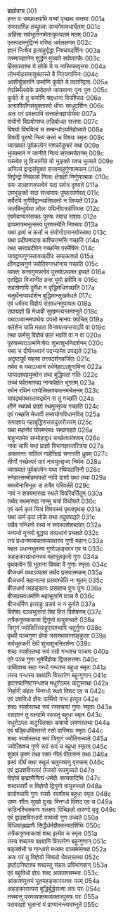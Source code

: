 ब्रह्मोवाच	001  
हन्त वः सम्प्रवक्ष्यामि यन्मां पृच्छथ सत्तमाः	001a  
समस्तमिह तच्छ्रुत्वा सम्यगेवावधार्यताम्	001c  
अहिंसा सर्वभूतानामेतत्कृत्यतमं मतम्	002a  
एतत्पदमनुद्विग्नं वरिष्ठं धर्मलक्षणम्	002c  
ज्ञानं निःश्रेय इत्याहुर्वृद्धा निश्चयदर्शिनः	003a  
तस्माज्ज्ञानेन शुद्धेन मुच्यते सर्वपातकैः	003c  
हिंसापराश्च ये लोके ये च नास्तिकवृत्तयः	004a  
लोभमोहसमायुक्तास्ते वै निरयगामिनः	004c  
आशीर्युक्तानि कर्माणि कुर्वते ये त्वतन्द्रिताः	005a  
तेऽस्मिँल्लोके प्रमोदन्ते जायमानाः पुनः पुनः	005c  
कुर्वते ये तु कर्माणि श्रद्दधाना विपश्चितः	006a  
अनाशीर्योगसंयुक्तास्ते धीराः साधुदर्शिनः	006c  
अतः परं प्रवक्ष्यामि सत्त्वक्षेत्रज्ञयोर्यथा	007a  
संयोगो विप्रयोगश्च तन्निबोधत सत्तमाः	007c  
विषयो विषयित्वं च सम्बन्धोऽयमिहोच्यते	008a  
विषयी पुरुषो नित्यं सत्त्वं च विषयः स्मृतः	008c  
व्याख्यातं पूर्वकल्पेन मशकोदुम्बरं यथा	009a  
भुज्यमानं न जानीते नित्यं सत्त्वमचेतनम्	009c  
यस्त्वेव तु विजानीते यो भुङ्क्ते यश्च भुज्यते	009e  
अनित्यं द्वन्द्वसंयुक्तं सत्त्वमाहुर्गुणात्मकम्	010a  
निर्द्वन्द्वो निष्कलो नित्यः क्षेत्रज्ञो निर्गुणात्मकः	010c  
समः सञ्ज्ञागतस्त्वेवं यदा सर्वत्र दृश्यते	011a  
उपभुङ्क्ते सदा सत्त्वमापः पुष्करपर्णवत्	011c  
सर्वैरपि गुणैर्विद्वान्व्यतिषक्तो न लिप्यते	012a  
जलबिन्दुर्यथा लोलः पद्मिनीपत्रसंस्थितः	012c  
एवमेवाप्यसंसक्तः पुरुषः स्यान्न संशयः	012e  
द्रव्यमात्रमभूत्सत्त्वं पुरुषस्येति निश्चयः	013a  
यथा द्रव्यं च कर्ता च संयोगोऽप्यनयोस्तथा	013c  
यथा प्रदीपमादाय कश्चित्तमसि गच्छति	014a  
तथा सत्त्वप्रदीपेन गच्छन्ति परमैषिणः	014c  
यावद्द्रव्यगुणस्तावत्प्रदीपः सम्प्रकाशते	015a  
क्षीणद्रव्यगुणं ज्योतिरन्तर्धानाय गच्छति	015c  
व्यक्तः सत्त्वगुणस्त्वेवं पुरुषोऽव्यक्त इष्यते	016a  
एतद्विप्रा विजानीत हन्त भूयो ब्रवीमि वः	016c  
सहस्रेणापि दुर्मेधा न वृद्धिमधिगच्छति	017a  
चतुर्थेनाप्यथांशेन बुद्धिमान्सुखमेधते	017c  
एवं धर्मस्य विज्ञेयं संसाधनमुपायतः	018a  
उपायज्ञो हि मेधावी सुखमत्यन्तमश्नुते	018c  
यथाऽध्वानमपाथेयः प्रपन्नो मानवः क्वचित्	019a  
क्लेशेन याति महता विनश्यत्यन्तराऽपि वा	019c  
तथा कर्मसु विज्ञेयं फलं भवति वा न वा	020a  
पुरुषस्याऽऽत्मनिःश्रेयः शुभाशुभनिदर्शनम्	020c  
यथा च दीर्घमध्वानं पद्भ्यामेव प्रपद्यते	021a  
अदृष्टपूर्वं सहसा तत्त्वदर्शनवर्जितः	021c  
तमेव च यथाऽध्वानं रथेनेहाऽऽशुगामिना	022a  
यायादश्वप्रयुक्तेन तथा बुद्धिमतां गतिः	022c  
उच्चं पर्वतमारुह्य नान्ववेक्षेत भूगतम्	023a  
रथेन रथिनं पश्येत्क्लिश्यमानमचेतनम्	023c  
यावद्रथपथस्तावद्रथेन स तु गच्छति	024a  
क्षीणे रथपथे प्राज्ञो रथमुत्सृज्य गच्छति	024c  
एवं गच्छति मेधावी तत्त्वयोगविधानवित्	025a  
समाज्ञाय महाबुद्धिरुत्तरादुत्तरोत्तरम्	025c  
यथा महार्णवं घोरमप्लवः सम्प्रगाहते	026a  
बाहुभ्यामेव सम्मोहाद्वधं चर्च्छत्यसंशयम्	026c  
नावा चापि यथा प्राज्ञो विभागज्ञस्तरित्रया	027a  
अक्लान्तः सलिलं गाहेत्क्षिप्रं सन्तरति ध्रुवम्	027c  
तीर्णो गच्छेत्परं पारं नावमुत्सृज्य निर्ममः	028a  
व्याख्यातं पूर्वकल्पेन यथा रथिपदातिनौ	028c  
स्नेहात्सम्मोहमापन्नो नावि दाशो यथा तथा	029a  
ममत्वेनाभिभूतः स तत्रैव परिवर्तते	029c  
नावं न शक्यमारुह्य स्थले विपरिवर्तितुम्	030a  
तथैव रथमारुह्य नाप्सु चर्या विधीयते	030c  
एवं कर्म कृतं चित्रं विषयस्थं पृथक्पृथक्	031a  
यथा कर्म कृतं लोके तथा तदुपपद्यते	031c  
यन्नैव गन्धिनो रस्यं न रूपस्पर्शशब्दवत्	032a  
मन्यन्ते मुनयो बुद्ध्या तत्प्रधानं प्रचक्षते	032c  
तत्र प्रधानमव्यक्तमव्यक्तस्य गुणो महान्	033a  
महतः प्रधानभूतस्य गुणोऽहङ्कार एव च	033c  
अहङ्कारप्रधानस्य महाभूतकृतो गुणः	034a  
पृथक्त्वेन हि भूतानां विषया वै गुणाः स्मृताः	034c  
बीजधर्मं यथाऽव्यक्तं तथैव प्रसवात्मकम्	035a  
बीजधर्मा महानात्मा प्रसवश्चेति नः श्रुतम्	035c  
बीजधर्मा त्वहङ्कारः प्रसवश्च पुनः पुनः	036a  
बीजप्रसवधर्माणि महाभूतानि पञ्च वै	036c  
बीजधर्मिण इत्याहुः प्रसवं च न कुर्वते	037a  
विशेषाः पञ्चभूतानां तेषां वित्तं विशेषणम्	037c  
तत्रैकगुणमाकाशं द्विगुणो वायुरुच्यते	038a  
त्रिगुणं ज्योतिरित्याहुरापश्चापि चतुर्गुणाः	038c  
पृथ्वी पञ्चगुणा ज्ञेया त्रसस्थावरसङ्कुला	039a  
सर्वभूतकरी देवी शुभाशुभनिदर्शना	039c  
शब्दः स्पर्शस्तथा रूपं रसो गन्धश्च पञ्चमः	040a  
एते पञ्च गुणा भूमेर्विज्ञेया द्विजसत्तमाः	040c  
पार्थिवश्च सदा गन्धो गन्धश्च बहुधा स्मृतः	041a  
तस्य गन्धस्य वक्ष्यामि विस्तरेण बहून्गुणान्	041c  
इष्टश्चानिष्टगन्धश्च मधुरोऽम्लः कटुस्तथा	042a  
निर्हारी संहतः स्निग्धो रूक्षो विशद एव च	042c  
एवं दशविधो ज्ञेयः पार्थिवो गन्ध इत्युत	042e  
शब्दः स्पर्शस्तथा रूपं रसश्चापां गुणाः स्मृताः	043a  
रसज्ञानं तु वक्ष्यामि रसस्तु बहुधा स्मृतः	043c  
मधुरोऽम्लः कटुस्तिक्तः कषायो लवणस्तथा	044a  
एवं षड्विधविस्तारो रसो वारिमयः स्मृतः	044c  
शब्दः स्पर्शस्तथा रूपं त्रिगुणं ज्योतिरुच्यते	045a  
ज्योतिषश्च गुणो रूपं रूपं च बहुधा स्मृतम्	045c  
शुक्लं कृष्णं तथा रक्तं नीलं पीतारुणं तथा	046a  
ह्रस्वं दीर्घं तथा स्थूलं चतुरस्राणु वृत्तकम्	046c  
एवं द्वादशविस्तारं तेजसो रूपमुच्यते	047a  
विज्ञेयं ब्राह्मणैर्नित्यं धर्मज्ञैः सत्यवादिभिः	047c  
शब्दस्पर्शौ च विज्ञेयौ द्विगुणो वायुरुच्यते	048a  
वायोश्चापि गुणः स्पर्शः स्पर्शश्च बहुधा स्मृतः	048c  
उष्णः शीतः सुखो दुःखः स्निग्धो विशद एव च	049a  
कठिनश्चिक्कणः श्लक्ष्णः पिच्छिलो दारुणो मृदुः	049c  
एवं द्वादशविस्तारो वायव्यो गुण उच्यते	050a  
विधिवद्ब्रह्मणैः सिद्धैर्धर्मज्ञैस्तत्त्वदर्शिभिः	050c  
तत्रैकगुणमाकाशं शब्द इत्येव च स्मृतः	051a  
तस्य शब्दस्य वक्ष्यामि विस्तरेण बहून्गुणान्	051c  
षड्जर्षभौ च गान्धारो मध्यमः पञ्चमस्तथा	052a  
अतः परं तु विज्ञेयो निषादो धैवतस्तथा	052c  
इष्टोऽनिष्टश्च शब्दस्तु संहतः प्रविभागवान्	053a  
एवं बहुविधो ज्ञेयः शब्द आकाशसम्भवः	053c  
आकाशमुत्तमं भूतमहङ्कारस्ततः परम्	054a  
अहङ्कारात्परा बुद्धिर्बुद्धेरात्मा ततः परः	054c  
तस्मात्तु परमव्यक्तमव्यक्तात्पुरुषः परः	055a  
परावरज्ञो भूतानां यं प्राप्यानन्त्यमश्नुते	055c  
